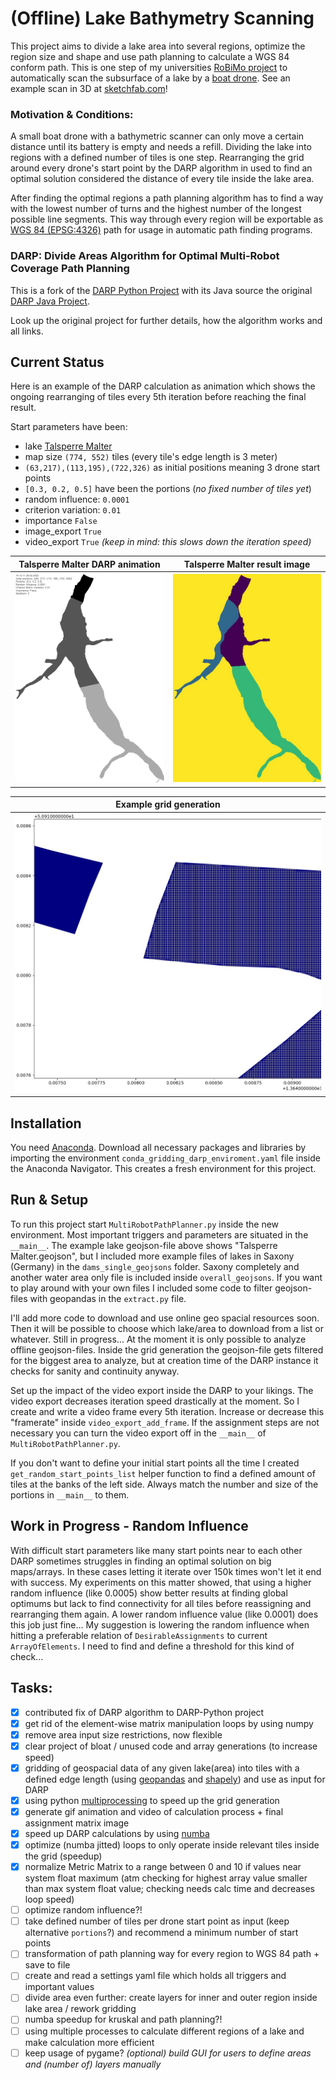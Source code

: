 # (Offline) Lake Bathymetry Scanning
This project aims to divide a lake area into several regions, optimize the region size and shape and use path planning to calculate a WGS 84 conform path. This is one step of my universities [RoBiMo project](https://tu-freiberg.de/en/robimo) to automatically scan the subsurface of a lake by a [boat drone](https://www.youtube.com/watch?v=8xZVimh9f-8).
See an example scan in 3D at [sketchfab.com](https://sketchfab.com/3d-models/riesenstein-scientific-diving-center-freiberg-5f30ea70c20e447eb5e121b51e5ae3f7)!

### Motivation & Conditions:

A small boat drone with a bathymetric scanner can only move a certain distance until its battery is empty and needs a refill.
Dividing the lake into regions with a defined number of tiles is one step. Rearranging the grid around every drone's start point by the DARP algorithm in used to find an optimal solution considered the distance of every tile inside the lake area.

After finding the optimal regions a path planning algorithm has to find a way with the lowest number of turns and the highest number of the longest possible line segments. This way through every region will be exportable as [WGS 84 (EPSG:4326)](https://en.wikipedia.org/wiki/World_Geodetic_System) path for usage in automatic path finding programs.  


### DARP: Divide Areas Algorithm for Optimal Multi-Robot Coverage Path Planning

This is a fork of the [DARP Python Project](https://github.com/alice-st/DARP) with its Java source the original [DARP Java Project](https://github.com/athakapo/DARP).

Look up the original project for further details, how the algorithm works and all links.

## Current Status

Here is an example of the DARP calculation as animation which shows the ongoing rearranging of tiles every 5th iteration before reaching the final result.

Start parameters have been:
 * lake [Talsperre Malter](https://wiwosm.toolforge.org/osm-on-ol/kml-on-ol.php?lang=de&uselang=de&params=50.921944444444_N_13.653055555556_E_dim%3A1000_region%3ADE-SN_type%3Awaterbody&title=Talsperre_Malter&secure=1&zoom=15&lat=50.92194&lon=13.65306&layers=B000000FTFT)
 * map size `(774, 552)` tiles (every tile's edge length is 3 meter)
 * `(63,217),(113,195),(722,326)` as initial positions meaning 3 drone start points
 * `[0.3, 0.2, 0.5]` have been the portions (_no fixed number of tiles yet_)
 * random influence: `0.0001`
 * criterion variation: `0.01 `
 * importance `False`
 * image_export `True`
 * video_export `True` _(keep in mind: this slows down the iteration speed)_


| Talsperre Malter DARP animation                                                 | Talsperre Malter result image                                 |
|---------------------------------------------------------------------------------|----------------------------------------------------------------|
| ![TalsperreMalter_DARP_animation.gif](media/TalsperreMalter_DARP_animation.gif) | ![TalsperreMalter_result.jpg](media/TalsperreMalter_result.jpg) |

| Example grid generation                                 |
|---------------------------------------------------------|
| ![TalsperreMalter_grid](media/TalsperreMalter_grid.jpg) |

## Installation
You need [Anaconda](https://www.anaconda.com/products/individual#Downloads). Download all necessary packages and libraries by importing the environment `conda_gridding_darp_enviroment.yaml` file inside the Anaconda Navigator.
This creates a fresh environment for this project.

## Run & Setup

To run this project start `MultiRobotPathPlanner.py` inside the new environment. Most important triggers and parameters are situated in the `__main__`. The example lake geojson-file above shows "Talsperre Malter.geojson", but I included more example files of lakes in Saxony (Germany) in the `dams_single_geojsons` folder. Saxony completely and another water area only file is included inside `overall_geojsons`.
If you want to play around with your own files I included some code to filter geojson-files with geopandas in the `extract.py` file.

I'll add more code to download and use online geo spacial resources soon. Then it will be possible to choose which lake/area to download from a list or whatever. Still in progress...
At the moment it is only possible to analyze offline geojson-files. Inside the grid generation the geojson-file gets filtered for the biggest area to analyze, but at creation time of the DARP instance it checks for sanity and continuity anyway.   

Set up the impact of the video export inside the DARP to your likings. The video export decreases iteration speed drastically at the moment. So I create and write a video frame every 5th iteration. Increase or decrease this "framerate" inside `video_export_add_frame`. If the assignment steps are not necessary you can turn the video export off in the `__main__` of `MultiRobotPathPlanner.py`.

If you don't want to define your initial start points all the time I created `get_random_start_points_list` helper function to find a defined amount of tiles at the banks of the left side. Always match the number and size of the portions in `__main__` to them.

## Work in Progress - Random Influence

With difficult start parameters like many start points near to each other DARP sometimes struggles in finding an optimal solution on big maps/arrays. In these cases letting it iterate over 150k times won't let it end with success.
My experiments on this matter showed, that using a higher random influence (like 0.0005) show better results at finding global optimums but lack to find connectivity for all tiles before reassigning and rearranging them again.
A lower random influence value (like 0.0001) does this job just fine...
My suggestion is lowering the random influence when hitting a preferable relation of `DesirableAssignments` to current `ArrayOfElements`. I need to find and define a threshold for this kind of check...


## Tasks:
- [x] contributed fix of DARP algorithm to DARP-Python project
- [x] get rid of the element-wise matrix manipulation loops by using numpy
- [x] remove area input size restrictions, now flexible
- [x] clear project of bloat / unused code and array generations (to increase speed)
- [x] gridding of geospacial data of any given lake(area) into tiles with a defined edge length (using [geopandas](https://geopandas.org/en/stable/getting_started/introduction.html) and [shapely](https://shapely.readthedocs.io/en/stable/project.html)) and use as input for DARP
- [x] using python [multiprocessing](https://docs.python.org/3/library/multiprocessing.html) to speed up the grid generation
- [x] generate gif animation and video of calculation process + final assignment matrix image
- [x] speed up DARP calculations by using [numba](https://numba.readthedocs.io/en/stable/index.html)
- [x] optimize (numba jitted) loops to only operate inside relevant tiles inside the grid (speedup)
- [x] normalize Metric Matrix to a range between 0 and 10 if values near system float maximum (atm checking for highest array value smaller than max system float value; checking needs calc time and decreases loop speed)
- [ ] optimize random influence?!
- [ ] take defined number of tiles per drone start point as input (keep alternative `portions`?) and recommend a minimum number of start points
- [ ] transformation of path planning way for every region to WGS 84 path + save to file
- [ ] create and read a settings yaml file which holds all triggers and important values
- [ ] divide area even further: create layers for inner and outer region inside lake area / rework gridding
- [ ] numba speedup for kruskal and path planning?!
- [ ] using multiple processes to calculate different regions of a lake and make calculation more efficient
- [ ] keep usage of pygame? _(optional) build GUI for users to define areas and (number of) layers manually_